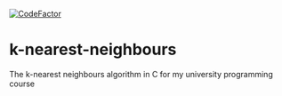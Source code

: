 [![CodeFactor](https://www.codefactor.io/repository/github/simply27/k-nearest-neighbours/badge/master?s=56a52a1d684d5d41c8f869dd831252ce82424a44)](https://www.codefactor.io/repository/github/simply27/k-nearest-neighbours/overview/master)
# k-nearest-neighbours
The k-nearest neighbours algorithm in C for my university programming course
